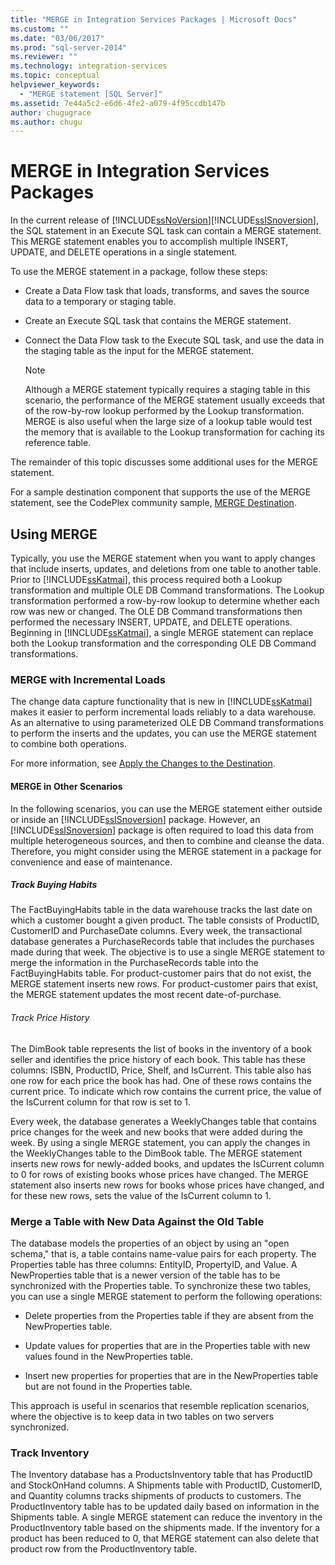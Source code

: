 ```yaml
---
title: "MERGE in Integration Services Packages | Microsoft Docs"
ms.custom: ""
ms.date: "03/06/2017"
ms.prod: "sql-server-2014"
ms.reviewer: ""
ms.technology: integration-services
ms.topic: conceptual
helpviewer_keywords: 
  - "MERGE statement [SQL Server]"
ms.assetid: 7e44a5c2-e6d6-4fe2-a079-4f95ccdb147b
author: chugugrace
ms.author: chugu
---
```

# MERGE in Integration Services Packages
  In the current release of [!INCLUDE[ssNoVersion](../../includes/ssnoversion-md.md)][!INCLUDE[ssISnoversion](../../includes/ssisnoversion-md.md)], the SQL statement in an Execute SQL task can contain a MERGE statement. This MERGE statement enables you to accomplish multiple INSERT, UPDATE, and DELETE operations in a single statement.  
  
 To use the MERGE statement in a package, follow these steps:  
  
-   Create a Data Flow task that loads, transforms, and saves the source data to a temporary or staging table.  
  
-   Create an Execute SQL task that contains the MERGE statement.  
  
-   Connect the Data Flow task to the Execute SQL task, and use the data in the staging table as the input for the MERGE statement.  
  
    > [!NOTE]  
    >  Although a MERGE statement typically requires a staging table in this scenario, the performance of the MERGE statement usually exceeds that of the row-by-row lookup performed by the Lookup transformation. MERGE is also useful when the large size of a lookup table would test the memory that is available to the Lookup transformation for caching its reference table.  
  
 The remainder of this topic discusses some additional uses for the MERGE statement.  
  
 For a sample destination component that supports the use of the MERGE statement, see the CodePlex community sample, [MERGE Destination](https://go.microsoft.com/fwlink/?LinkId=141215).  
  
## Using MERGE  
 Typically, you use the MERGE statement when you want to apply changes that include inserts, updates, and deletions from one table to another table. Prior to [!INCLUDE[ssKatmai](../../includes/sskatmai-md.md)], this process required both a Lookup transformation and multiple OLE DB Command transformations. The Lookup transformation performed a row-by-row lookup to determine whether each row was new or changed. The OLE DB Command transformations then performed the necessary INSERT, UPDATE, and DELETE operations. Beginning in [!INCLUDE[ssKatmai](../../includes/sskatmai-md.md)], a single MERGE statement can replace both the Lookup transformation and the corresponding OLE DB Command transformations.  
  
### MERGE with Incremental Loads  
 The change data capture functionality that is new in [!INCLUDE[ssKatmai](../../includes/sskatmai-md.md)] makes it easier to perform incremental loads reliably to a data warehouse. As an alternative to using parameterized OLE DB Command transformations to perform the inserts and the updates, you can use the MERGE statement to combine both operations.  
  
 For more information, see [Apply the Changes to the Destination](../change-data-capture/apply-the-changes-to-the-destination.md).  
  
#### MERGE in Other Scenarios  
 In the following scenarios, you can use the MERGE statement either outside or inside an [!INCLUDE[ssISnoversion](../../includes/ssisnoversion-md.md)] package. However, an [!INCLUDE[ssISnoversion](../../includes/ssisnoversion-md.md)] package is often required to load this data from multiple heterogeneous sources, and then to combine and cleanse the data. Therefore, you might consider using the MERGE statement in a package for convenience and ease of maintenance.  
  
##### Track Buying Habits  
 The FactBuyingHabits table in the data warehouse tracks the last date on which a customer bought a given product. The table consists of ProductID, CustomerID and PurchaseDate columns. Every week, the transactional database generates a PurchaseRecords table that includes the purchases made during that week. The objective is to use a single MERGE statement to merge the information in the PurchaseRecords table into the FactBuyingHabits table. For product-customer pairs that do not exist, the MERGE statement inserts new rows. For product-customer pairs that exist, the MERGE statement updates the most recent date-of-purchase.  
  
###### Track Price History  
 The DimBook table represents the list of books in the inventory of a book seller and identifies the price history of each book. This table has these columns: ISBN, ProductID, Price, Shelf, and IsCurrent. This table also has one row for each price the book has had. One of these rows contains the current price. To indicate which row contains the current price, the value of the IsCurrent column for that row is set to 1.  
  
 Every week, the database generates a WeeklyChanges table that contains price changes for the week and new books that were added during the week. By using a single MERGE statement, you can apply the changes in the WeeklyChanges table to the DimBook table. The MERGE statement inserts new rows for newly-added books, and updates the IsCurrent column to 0 for rows of existing books whose prices have changed. The MERGE statement also inserts new rows for books whose prices have changed, and for these new rows, sets the value of the IsCurrent column to 1.  
  
### Merge a Table with New Data Against the Old Table  
 The database models the properties of an object by using an "open schema," that is, a table contains name-value pairs for each property. The Properties table has three columns: EntityID, PropertyID, and Value. A NewProperties table that is a newer version of the table has to be synchronized with the Properties table. To synchronize these two tables, you can use a single MERGE statement to perform the following operations:  
  
-   Delete properties from the Properties table if they are absent from the NewProperties table.  
  
-   Update values for properties that are in the Properties table with new values found in the NewProperties table.  
  
-   Insert new properties for properties that are in the NewProperties table but are not found in the Properties table.  
  
 This approach is useful in scenarios that resemble replication scenarios, where the objective is to keep data in two tables on two servers synchronized.  
  
### Track Inventory  
 The Inventory database has a ProductsInventory table that has ProductID and StockOnHand columns. A Shipments table with ProductID, CustomerID, and Quantity columns tracks shipments of products to customers. The ProductInventory table has to be updated daily based on information in the Shipments table. A single MERGE statement can reduce the inventory in the ProductInventory table based on the shipments made. If the inventory for a product has been reduced to 0, that MERGE statement can also delete that product row from the ProductInventory table.  
  
  
